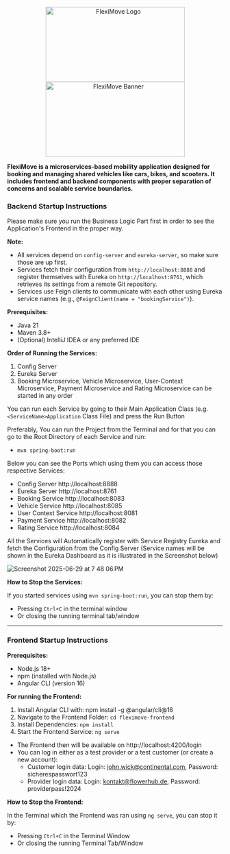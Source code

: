 <p align="center">
  <img src="https://github.com/user-attachments/assets/dcc628cd-e7f1-4d0a-91dd-0a81483e5859" alt="FlexiMove Logo" width="325" height="175"/>
  <img src="https://github.com/user-attachments/assets/f0b695f7-4c5c-4112-9661-5e405d3f9b1c" alt="FlexiMove Banner" width="325" height="175"/>
</p>

**FlexiMove is a microservices-based mobility application designed for booking and managing shared vehicles like cars, bikes, and scooters. It includes frontend and backend components with proper separation of concerns and scalable service boundaries.**


### Backend Startup Instructions
Please make sure you run the Business Logic Part first in order to see the Application's Frontend in the proper way. 


**Note:**
- All services depend on `config-server` and `eureka-server`, so make sure those are up first.
- Services fetch their configuration from `http://localhost:8888` and register themselves with Eureka on `http://localhost:8761`, which retrieves its settings from a remote Git repository.
- Services use Feign clients to communicate with each other using Eureka service names (e.g., `@FeignClient(name = "bookingService")`).

**Prerequisites:**
- Java 21
- Maven 3.8+
- (Optional) IntelliJ IDEA or any preferred IDE

**Order of Running the Services:**
1. Config Server
2. Eureka Server
3. Booking Microservice, Vehicle Microservice, User-Context Microservice, Payment Microservice and Rating Microservice can be started in any order

You can run each Service by going to their Main Application Class (e.g. `<ServiceName>Application` Class File) and press the Run Button

Preferably, You can run the Project from the Terminal and for that you can go to the Root Directory of each Service and run: 
- `mvn spring-boot:run`

Below you can see the Ports which using them you can access those respective Services: 
- Config Server http://localhost:8888
- Eureka Server http://localhost:8761
- Booking Service http://localhost:8083
- Vehicle Service http://localhost:8085
- User Context Service http://localhost:8081
- Payment Service http://localhost:8082
- Rating Service http://localhost:8084

All the Services will Automatically register with Service Registry Eureka and fetch the Configuration from the Config Server (Service names will be shown in the Eureka Dashboard as it is illustrated in the Screenshot below)

![Screenshot 2025-06-29 at 7 48 06 PM](https://github.com/user-attachments/assets/211dfbc2-2ecb-4f73-a21b-5404841bdf29)


**How to Stop the Services:**

If you started services using `mvn spring-boot:run`, you can stop them by:
- Pressing `Ctrl+C` in the terminal window
- Or closing the running terminal tab/window


----------------

### Frontend Startup Instructions


**Prerequisites:**
- Node.js 18+
- npm (installed with Node.js)
- Angular CLI (version 16)


**For running the Frontend:** 
1. Install Angular CLI with: npm install -g @angular/cli@16
2. Navigate to the Frontend Folder: `cd fleximove-frontend`
3. Install Dependencies: `npm install`
4. Start the Frontend Service:  `ng serve`


- The Frontend then will be available on http://localhost:4200/login
- You can log in either as a test provider or a test customer (or create a new account):
  - Customer login data: Login: john.wick@continental.com, Password: sicherespasswort123
  - Provider login data: Login: kontakt@flowerhub.de, Password: providerpass!2024

**How to Stop the Frontend:**

In the Terminal which the Frontend was ran using `ng serve`, you can stop it by: 
- Pressing `Ctrl+C` in the Terminal Window
- Or closing the running Terminal Tab/Window
 
